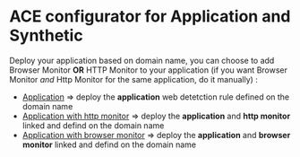 # ACE configurator for Application and Synthetic 


Deploy your application based on domain name, you can choose to add Browser Monitor **OR** HTTP Monitor to your application (if you want Browser Monitor *and* Http Monitor for the same application, do it manually) : 
- [Application](/Application/deploy-appweb) => deploy the **application** web detetction rule defined on the domain name
- [Application with http monitor](/Application/deploy-appweb-and-httpmonitor)        => deploy the **application** and **http monitor** linked and defind on the domain name  
- [Application with browser monitor](/Application/deploy-appweb-and-browsermonitor)         => deploy the **application** and **browser monitor** linked and defind on the domain name 

